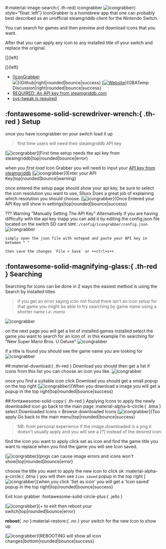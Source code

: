 #:material-image-search:{ .th-red} icongrabber
 ![icongrabber](<img/icongrabber/ig.png>){: style="float: left"}
IconGrabber is a homebrew app that one can probably best described as an 
unofficial steamgriddb client for the Nintendo Switch.

You can search for games and then preview and download icons that you want.  

After that you can apply any icon to any installed title of your switch and replace the original. 

[]{left}

[]{left}

* [[IconGrabber<br>![](https://img.shields.io/github/downloads/Slluxx/IconGrabber/total?color=red&style=flat-square)](https://github.com/Slluxx/IconGrabber)]{Github|right|rounded|bounce|success} [[![Website](https://img.shields.io/website?label=%20&logo=nintendoswitch&logoColor=red&style=flat-square&up_color=grey&up_message=GBAtemp%20Thread&url=https%3A%2F%2Fgbatemp.net%2Fthreads%2Ficongrabber-custom-game-icons-theme-teaser.592902%2F)](https://gbatemp.net/threads/icongrabber-custom-game-icons-theme-teaser.592902/)]{GBATemp Discussion|right|rounded|bounce|success}	
* [REQUIRED: An API key from steamgriddb.com](sg-api.md)
* [sys-tweak is required](sys-tweak.md)

:fontawesome-solid-screwdriver-wrench:{ .th-red } Setup
---
once you have icongrabber on your switch load it up
> first time users will need their steamgriddb API key
 
[![icongrabber](<img/icongrabber/1.jpg>)]{First time setup needs the api key from steamgriddb|top|rounded|bounce|error}

when you *first load* Icon Grabber you will need to input your [API key from steamgriddb](sg-api.md)
[![icongrabber](<img/icongrabber/2.jpg>)]{Enter your API Key|top|rounded|bounce|warning}

once entered the setup page should show your api key,
be sure to select the icon resolution you want to use, Slluxx Does a great job of explaining which resolution you should choose.
[![icongrabber](<img/icongrabber/2.5.jpg>)]{Once Entered your API Key will show in settings|top|rounded|bounce|success}

??? Warning "Manually Setting The API Key"
	Alternatively If you are having difficulty with the api key inapp you can add it by editing the config.json file located
	on the switch SD card `SDMC:/config/icongrabber/config.json`
	![icongrabber](<img/icongrabber/switch-config.png>)
	
	simply open the json file with notepad and paste your API key in between " "
	
	then save the changes `File > Save` or ++ctrl+s++

:fontawesome-solid-magnifying-glass:{ .th-red } Searching
---

Searching for icons can be done in 2 ways the easiest method is using the Search by installed titles
> if you get an error saying icon not found there isn't an icon setup for that game
> you might be able to try searching by game name using a shorter name
> *i.e: mario*

![icongrabber](<img/icongrabber/3.jpg>)

on the next page you will get a list of installed games installed
select the game you want to search for an icon of. in this example I'm searching for "New Super Mario Bros. U Deluxe"
![icongrabber](<img/icongrabber/4.jpg>)

if a title is found you should see the game name you are looking for
![icongrabber](<img/icongrabber/5.png>)

##:material-download:{ .th-red } Download
you should then get a list if icons from this list you can choose an icon you like.
![icongrabber](<img/icongrabber/6.jpg>)

once you find a suitable icon click Download you should get a small popup on the top right
[![icongrabber](<img/icongrabber/7.jpg>)]{When you download a image you will get a popup in the top right|top|rounded|bounce|success}

##:fontawesome-solid-copy:{ .th-red } Applying Icons
to apply the newly downloaded icon go back to the main page :material-alpha-b-circle:{ .btna } select Downloaded Icons > Browse downloaded Icons
[![icongrabber](<img/icongrabber/8.jpg>)]{Too apply Go back to the main menu|top|rounded|bounce|success}

> NB: from personal experience if the image downloaded is a png it doesn't usually apply and you will see a [?] instead of the desired icon

find the icon you want to apply click set as icon and find the game title you want to replace when you find the game you will see Icon saved.

[![icongrabber](<img/icongrabber/9.jpg>)]{pngs can cause image errors and icons won't show|top|rounded|bounce|error}

choose the title you want to apply the new icon to click ok :material-alpha-a-circle:{ .btna }
you will then see `Icon saved` popup in the top right
[![icongrabber](<img/icongrabber/13.jpg>)]{when you click 'Set as icon' you will get a 'Icon saved' popup in the top right|top|rounded|bounce|success}

Exit Icon grabber :fontawesome-solid-circle-plus:{ .jello }

[![icongrabber](<img/icongrabber/11.jpg>)]{+ to exit then reboot your switch|top|rounded|bounce|error}

**reboot**{ .no }:material-restore:{ .no } your switch for the new icon to show up

[![icongrabber](<img/icongrabber/14.jpg>)]{REBOOTING will show all icon changes|bottom|rounded|bounce|success}